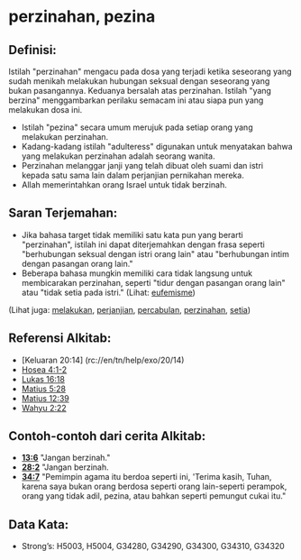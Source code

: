 # perzinahan, pezina

## Definisi:

Istilah "perzinahan" mengacu pada dosa yang terjadi ketika seseorang yang sudah menikah melakukan hubungan seksual dengan seseorang yang bukan pasangannya. Keduanya bersalah atas perzinahan. Istilah "yang berzina" menggambarkan perilaku semacam ini atau siapa pun yang melakukan dosa ini.

* Istilah "pezina" secara umum merujuk pada setiap orang yang melakukan perzinahan.
* Kadang-kadang istilah "adulteress" digunakan untuk menyatakan bahwa yang melakukan perzinahan adalah seorang wanita.
* Perzinahan melanggar janji yang telah dibuat oleh suami dan istri kepada satu sama lain dalam perjanjian pernikahan mereka.
* Allah memerintahkan orang Israel untuk tidak berzinah.

## Saran Terjemahan:

* Jika bahasa target tidak memiliki satu kata pun yang berarti "perzinahan", istilah ini dapat diterjemahkan dengan frasa seperti "berhubungan seksual dengan istri orang lain" atau "berhubungan intim dengan pasangan orang lain."
* Beberapa bahasa mungkin memiliki cara tidak langsung untuk membicarakan perzinahan, seperti "tidur dengan pasangan orang lain" atau "tidak setia pada istri." (Lihat: [eufemisme](rc://en/ta/man/translate/figs-euphemism))

(Lihat juga: [melakukan](../other/commit.md), [perjanjian](../kt/covenant.md), [percabulan](../other/fornication.md), [perzinahan](../other/sex.md), [setia](../kt/faithful.md))

## Referensi Alkitab:

* [Keluaran 20:14] (rc://en/tn/help/exo/20/14)
* [Hosea 4:1-2](rc://en/tn/help/hos/04/01)
* [Lukas 16:18](rc://en/tn/help/luk/16/18)
* [Matius 5:28](rc://en/tn/help/mat/05/28)
* [Matius 12:39](rc://en/tn/help/mat/12/39)
* [Wahyu 2:22](rc://en/tn/help/rev/02/22)

## Contoh-contoh dari cerita Alkitab:

* __[13:6](rc://en/tn/help/obs/13/06)__ "Jangan berzinah."
* __[28:2](rc://en/tn/help/obs/28/02)__ "Jangan berzinah.
* __[34:7](rc://en/tn/help/obs/34/07)__ "Pemimpin agama itu berdoa seperti ini, 'Terima kasih, Tuhan, karena saya bukan orang berdosa seperti orang lain-seperti perampok, orang yang tidak adil, pezina, atau bahkan seperti pemungut cukai itu."

## Data Kata:

* Strong’s: H5003, H5004, G34280, G34290, G34300, G34310, G34320
